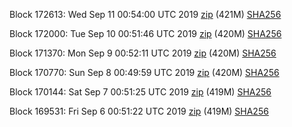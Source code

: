 Block 172613: Wed Sep 11 00:54:00 UTC 2019 [zip](https://dash-bootstrap.ams3.digitaloceanspaces.com/testnet/2019-09-11/bootstrap.dat.zip) (421M) [SHA256](https://dash-bootstrap.ams3.digitaloceanspaces.com/testnet/2019-09-11/sha256.txt)

Block 172000: Tue Sep 10 00:51:46 UTC 2019 [zip](https://dash-bootstrap.ams3.digitaloceanspaces.com/testnet/2019-09-10/bootstrap.dat.zip) (420M) [SHA256](https://dash-bootstrap.ams3.digitaloceanspaces.com/testnet/2019-09-10/sha256.txt)

Block 171370: Mon Sep  9 00:52:11 UTC 2019 [zip](https://dash-bootstrap.ams3.digitaloceanspaces.com/testnet/2019-09-09/bootstrap.dat.zip) (420M) [SHA256](https://dash-bootstrap.ams3.digitaloceanspaces.com/testnet/2019-09-09/sha256.txt)

Block 170770: Sun Sep  8 00:49:59 UTC 2019 [zip](https://dash-bootstrap.ams3.digitaloceanspaces.com/testnet/2019-09-08/bootstrap.dat.zip) (420M) [SHA256](https://dash-bootstrap.ams3.digitaloceanspaces.com/testnet/2019-09-08/sha256.txt)

Block 170144: Sat Sep  7 00:51:25 UTC 2019 [zip](https://dash-bootstrap.ams3.digitaloceanspaces.com/testnet/2019-09-07/bootstrap.dat.zip) (419M) [SHA256](https://dash-bootstrap.ams3.digitaloceanspaces.com/testnet/2019-09-07/sha256.txt)

Block 169531: Fri Sep  6 00:51:22 UTC 2019 [zip](https://dash-bootstrap.ams3.digitaloceanspaces.com/testnet/2019-09-06/bootstrap.dat.zip) (419M) [SHA256](https://dash-bootstrap.ams3.digitaloceanspaces.com/testnet/2019-09-06/sha256.txt)
